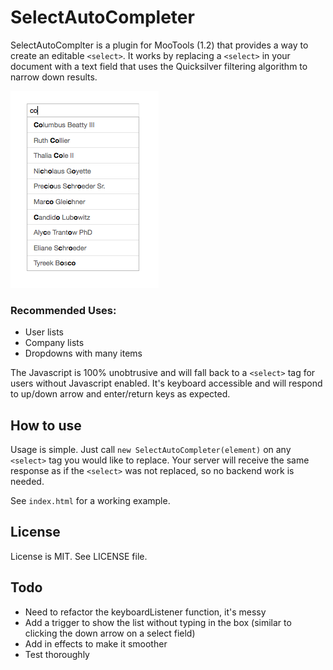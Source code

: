 # SelectAutoCompleter

SelectAutoComplter is a plugin for MooTools (1.2) that provides a way to create an editable `<select>`.  It works by replacing a `<select>` in your document with a text field that uses the Quicksilver filtering algorithm to narrow down results.

![Example Image](example_image.png?raw=true)

### Recommended Uses:

* User lists
* Company lists
* Dropdowns with many items

The Javascript is 100% unobtrusive and will fall back to a `<select>` tag for users without Javascript enabled. It's keyboard accessible and will respond to up/down arrow and enter/return keys as expected.

## How to use

Usage is simple. Just call `new SelectAutoCompleter(element)` on any `<select>` tag you would like to replace.  Your server will receive the same response as if the `<select>` was not replaced, so no backend work is needed.

See `index.html` for a working example.

## License

License is MIT. See LICENSE file.

## Todo

* Need to refactor the keyboardListener function, it's messy
* Add a trigger to show the list without typing in the box (similar to clicking the down arrow on a select field)
* Add in effects to make it smoother
* Test thoroughly